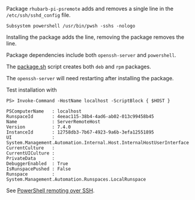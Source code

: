 Package `rhubarb-pi-psremote` adds and removes a single line in the `/etc/ssh/sshd_config` file.

```
Subsystem powershell /usr/bin/pwsh -sshs -nologo
```

Installing the package adds the line, removing the package removes the line.

Package dependencies include both `openssh-server` and `powershell`.

The [package.sh](package.sh) script creates both `deb` and `rpm` packages.

The `openssh-server` will need restarting after installing the package.

Test installation with

```
PS> Invoke-Command -HostName localhost -ScriptBlock { $HOST }

PSComputerName   : localhost
RunspaceId       : 4eeac115-38b4-4ad6-ab02-013c99458b45
Name             : ServerRemoteHost
Version          : 7.4.0
InstanceId       : 12758db3-7b67-4923-9a6b-3efa12551895
UI               : System.Management.Automation.Internal.Host.InternalHostUserInterface
CurrentCulture   :
CurrentUICulture :
PrivateData      :
DebuggerEnabled  : True
IsRunspacePushed : False
Runspace         : System.Management.Automation.Runspaces.LocalRunspace

```

See [PowerShell remoting over SSH](https://learn.microsoft.com/en-us/powershell/scripting/learn/remoting/ssh-remoting-in-powershell).
